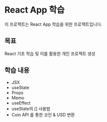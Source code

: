 # React App 학습

이 프로젝트는 React App 학습을 위한 프로젝트입니다. 

## 목표
React 기초 학습 및 이를 활용한 개인 프로젝트 생성

## 학습 내용
- JSX
- useState
- Props
- Memo
- useEffect
- useState의 [] 사용법
- Coin API 를 통한 코인 & USD 변환